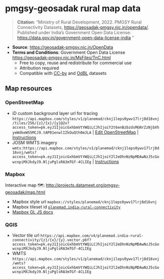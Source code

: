 # pmgsy-geosadak rural map data

> **Citation**: “Ministry of Rural Development, 2022. PMGSY Rural Connectivity Datasets, https://geosadak-pmgsy.nic.in/opendata/. Published under India’s Government Open Data License: https://data.gov.in/government-open-data-license-india ”

- **Source**: https://geosadak-pmgsy.nic.in/OpenData
- **Terms and Conditions**: Government Open Data License https://geosadak-pmgsy.nic.in/MsFiles/TnC.html
  - Free to copy, reuse and redistribute for commercial use
  - Attribution required
  - Compatible with [CC-by](https://creativecommons.org/licenses/by/4.0/) and [OdBL](https://wiki.openstreetmap.org/wiki/Open_Geospatial_Data_from_Government_of_India#India_OpenData:_data.gov.in) datasets

## Map resources

### OpenStreetMap

- iD custom background layer url for tracing `https://api.mapbox.com/styles/v1/planemad/cknj1leps0ywv17lrj8d16vnj/tiles/256/{z}/{x}/{y}@2x?access_token=pk.eyJ1IjoicGxhbmVtYWQiLCJhIjoiY2t6enBzbzdsMGNrZzNjbXhyeWdkeW55MCJ9.tAP01enwlIZkOuQth0mJLA` | [Edit OpenStreetMap](https://www.openstreetmap.org/#map=6/20.654/78.915) | [Instructions](https://learnosm.org/en/beginner/id-editor/#configuring-the-background-layer)
- JOSM WMTS imagery `wmts:https://api.mapbox.com/styles/v1/planemad/cknj1leps0ywv17lrj8d16vnj/wmts?access_token=pk.eyJ1IjoicGxhbmVtYWQiLCJhIjoiY2l2eDhnNzNpMDAwNzJ5cGowcnpiMXJkdyJ9.NljuPglsRA3mTGf-4CLIEg` | [Instructions](https://learnosm.org/en/josm/josm-adding-imagery/)

### Mapbox

Interactive map 🗺️: http://projects.datameet.org/pmgsy-geosadak/map.html
- Mapbox style url `mapbox://styles/planemad/cknj1leps0ywv17lrj8d16vnj`
- Mapbox tileset id [`planemad.india-rural-connectivity`](https://studio.mapbox.com/tilesets/planemad.india-rural-connectivity)
- [Mapbox GL JS docs](https://docs.mapbox.com/mapbox-gl-js/guides/)

### QGIS

- Vector tile url `https://api.mapbox.com/v4/planemad.india-rural-connectivity/{z}/{x}/{y}.vector.pbf?access_token=pk.eyJ1IjoicGxhbmVtYWQiLCJhIjoiY2l2eDhnNzNpMDAwNzJ5cGowcnpiMXJkdyJ9.NljuPglsRA3mTGf-4CLIEg`
- WMTS `https://api.mapbox.com/styles/v1/planemad/cknj1leps0ywv17lrj8d16vnj/wmts?access_token=pk.eyJ1IjoicGxhbmVtYWQiLCJhIjoiY2l2eDhnNzNpMDAwNzJ5cGowcnpiMXJkdyJ9.NljuPglsRA3mTGf-4CLIEg`
